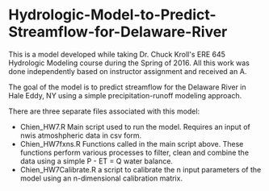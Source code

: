 # Hydrologic-Model-to-Predict-Streamflow-for-Delaware-River
This is a model developed while taking Dr. Chuck Kroll's ERE 645 Hydrologic Modeling course during the Spring of 2016. All this work was done independently based on instructor assignment and received an A.

The goal of the model is to predict streamflow for the Delaware River in Hale Eddy, NY using a simple precipitation-runoff modeling approach.

There are three separate files associated with this model:
  - Chien_HW7.R Main script used to run the model. Requires an input of nwis atmoshpheric data in csv form.
  - Chien_HW7fxns.R Functions called in the main script above. These functions perform various processes to filter, clean and combine the data using a simple P - ET = Q water balance.
  - Chien_HW7Calibrate.R a script to calibrate the n input parameters of the model using an n-dimensional calibration matrix.
